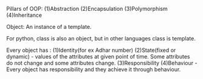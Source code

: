 Pillars of OOP:
(1)Abstraction
(2)Encapsulation
(3)Polymorphism
(4)Inheritance

Object: An instance of a template.

For python, class is also an object, but in other languages class is template.

Every object has :
  (1)Identity(for ex Adhar number)
  (2)State(fixed or dynamic) - values of the attributes at given point of time. Some attributes do not change and some attributes change.
  (3)Responsibility
  (4)Behaviour - Every object has responsibility and they achieve it through behaviour.
  
  
  
  
